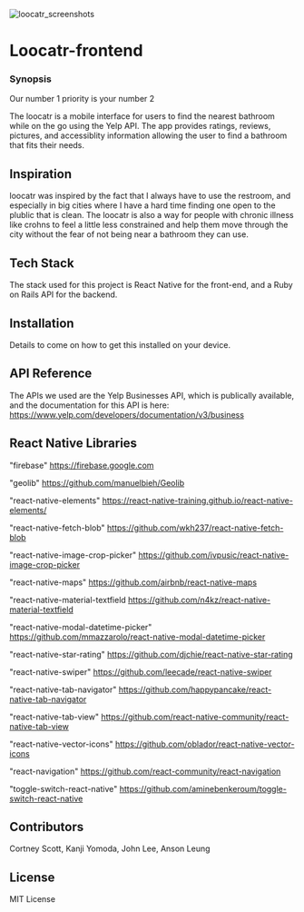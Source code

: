 ![loocatr_screenshots](https://user-images.githubusercontent.com/24503508/36435069-f59d065e-16a3-11e8-9043-35985b7a0c3e.jpg)

# Loocatr-frontend
### Synopsis
Our number 1 priority is your number 2

The loocatr is a mobile interface for users to find the nearest bathroom while on the go using the Yelp API. The app provides ratings, reviews, pictures, and accessiblity information allowing the user to find a bathroom that fits their needs.

## Inspiration

loocatr was inspired by the fact that I always have to use the restroom, and especially in big cities where I have a hard time finding one open to the plublic that is clean. The loocatr is also a way for people with chronic illness like crohns to feel a little less constrained and help them move through the city without the fear of not being near a bathroom they can use.

## Tech Stack

The stack used for this project is React Native for the front-end, and a Ruby on Rails API for the backend.

## Installation

Details to come on how to get this installed on your device.

## API Reference

The APIs we used are the Yelp Businesses API, which is publically available, and the documentation for this API is here:
https://www.yelp.com/developers/documentation/v3/business

## React Native Libraries

"firebase"
https://firebase.google.com

"geolib"
https://github.com/manuelbieh/Geolib

"react-native-elements"
https://react-native-training.github.io/react-native-elements/

"react-native-fetch-blob"
https://github.com/wkh237/react-native-fetch-blob

"react-native-image-crop-picker"
https://github.com/ivpusic/react-native-image-crop-picker

"react-native-maps"
https://github.com/airbnb/react-native-maps

"react-native-material-textfield
https://github.com/n4kz/react-native-material-textfield

"react-native-modal-datetime-picker"
https://github.com/mmazzarolo/react-native-modal-datetime-picker

"react-native-star-rating"
https://github.com/djchie/react-native-star-rating

"react-native-swiper"
https://github.com/leecade/react-native-swiper

"react-native-tab-navigator"
https://github.com/happypancake/react-native-tab-navigator

"react-native-tab-view"
https://github.com/react-native-community/react-native-tab-view

"react-native-vector-icons"
https://github.com/oblador/react-native-vector-icons

"react-navigation"
https://github.com/react-community/react-navigation

"toggle-switch-react-native"
https://github.com/aminebenkeroum/toggle-switch-react-native

## Contributors

Cortney Scott,
Kanji Yomoda,
John Lee,
Anson Leung

## License

MIT License
